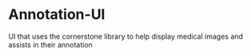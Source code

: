 # Annotation-UI

UI that uses the cornerstone library to help display medical images and assists in their annotation
